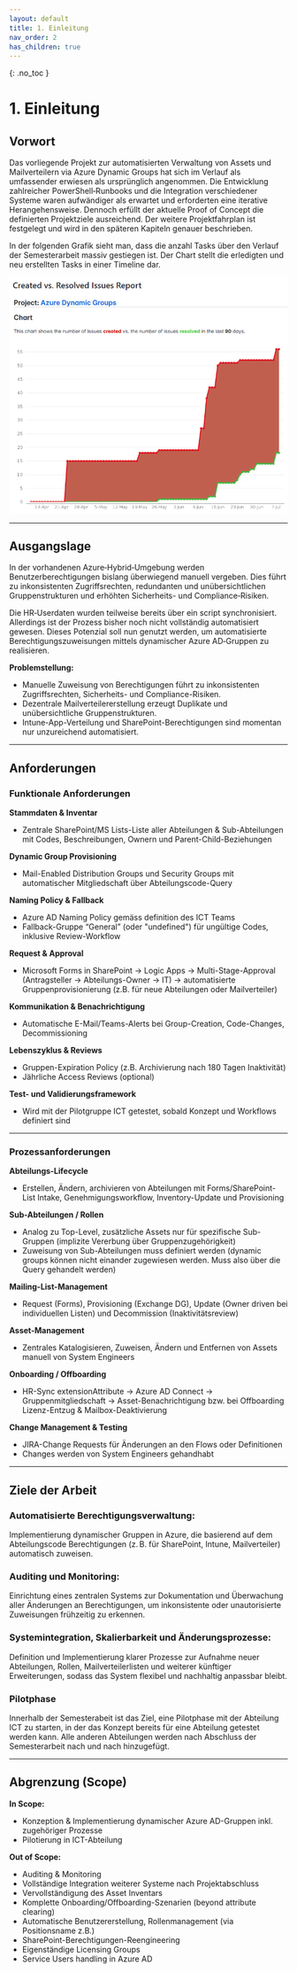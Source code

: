 ```yaml
---
layout: default
title: 1. Einleitung
nav_order: 2
has_children: true
---
```


{: .no_toc }

# 1. Einleitung

## Vorwort

Das vorliegende Projekt zur automatisierten Verwaltung von Assets und Mailverteilern via Azure Dynamic Groups hat sich im Verlauf als umfassender erwiesen als ursprünglich angenommen. Die Entwicklung zahlreicher PowerShell‑Runbooks und die Integration verschiedener Systeme waren aufwändiger als erwartet und erforderten eine iterative Herangehensweise. Dennoch erfüllt der aktuelle Proof of Concept die definierten Projektziele ausreichend. Der weitere Projektfahrplan ist festgelegt und wird in den späteren Kapiteln genauer beschrieben.

In der folgenden Grafik sieht man, dass die anzahl Tasks über den Verlauf der Semesterarbeit massiv gestiegen ist. Der Chart stellt die erledigten und neu erstellten Tasks in einer Timeline dar.

![Report - Created vs Resolved Issues](../../resources/images/JiraChart1.png)

----

## Ausgangslage

In der vorhandenen Azure‑Hybrid‑Umgebung werden Benutzerberechtigungen bislang überwiegend manuell vergeben. Dies führt zu inkonsistenten Zugriffsrechten, redundanten und unübersichtlichen Gruppenstrukturen und erhöhten Sicherheits- und Compliance‑Risiken.

Die HR‑Userdaten wurden teilweise bereits über ein script synchronisiert. Allerdings ist der Prozess bisher noch nicht vollständig automatisiert gewesen. Dieses Potenzial soll nun genutzt werden, um automatisierte Berechtigungszuweisungen mittels dynamischer Azure AD‑Gruppen zu realisieren.

**Problemstellung:**

- Manuelle Zuweisung von Berechtigungen führt zu inkonsistenten Zugriffsrechten, Sicherheits- und Compliance-Risiken.
- Dezentrale Mailverteilererstellung erzeugt Duplikate und unübersichtliche Gruppenstrukturen.
- Intune-App-Verteilung und SharePoint-Berechtigungen sind momentan nur unzureichend automatisiert.

----

## Anforderungen

### Funktionale Anforderungen

**Stammdaten & Inventar**
- Zentrale SharePoint/MS Lists-Liste aller Abteilungen & Sub-Abteilungen mit Codes, Beschreibungen, Ownern und Parent-Child-Beziehungen

**Dynamic Group Provisioning**
- Mail-Enabled Distribution Groups und Security Groups mit automatischer Mitgliedschaft über Abteilungscode-Query

**Naming Policy & Fallback**
- Azure AD Naming Policy gemäss definition des ICT Teams
- Fallback-Gruppe “General” (oder "undefined") für ungültige Codes, inklusive Review-Workflow

**Request & Approval**
- Microsoft Forms in SharePoint → Logic Apps → Multi-Stage-Approval (Antragsteller → Abteilungs-Owner → IT) → automatisierte Gruppenprovisionierung (z.B. für neue Abteilungen oder Mailverteiler)

**Kommunikation & Benachrichtigung**
- Automatische E-Mail/Teams-Alerts bei Group-Creation, Code-Changes, Decommissioning

**Lebenszyklus & Reviews**
- Gruppen-Expiration Policy (z.B. Archivierung nach 180 Tagen Inaktivität)
- Jährliche Access Reviews (optional)

**Test- und Validierungsframework**
- Wird mit der Pilotgruppe ICT getestet, sobald Konzept und Workflows definiert sind

----

### Prozessanforderungen

**Abteilungs-Lifecycle**
- Erstellen, Ändern, archivieren von Abteilungen mit Forms/SharePoint-List Intake, Genehmigungsworkflow, Inventory-Update und Provisioning

**Sub-Abteilungen / Rollen**
- Analog zu Top-Level, zusätzliche Assets nur für spezifische Sub-Gruppen (implizite Vererbung über Gruppenzugehörigkeit)
- Zuweisung von Sub-Abteilungen muss definiert werden (dynamic groups können nicht einander zugewiesen werden. Muss also über die Query gehandelt werden)

**Mailing-List-Management**
- Request (Forms), Provisioning (Exchange DG), Update (Owner driven bei individuellen Listen) und Decommission (Inaktivitätsreview)

**Asset-Management**
- Zentrales Katalogisieren, Zuweisen, Ändern und Entfernen von Assets manuell von System Engineers

**Onboarding / Offboarding**
- HR-Sync extensionAttribute → Azure AD Connect → Gruppenmitgliedschaft → Asset-Benachrichtigung bzw. bei Offboarding Lizenz-Entzug & Mailbox-Deaktivierung

**Change Management & Testing**
- JIRA-Change Requests für Änderungen an den Flows oder Definitionen
- Changes werden von System Engineers gehandhabt

----

## Ziele der Arbeit

### Automatisierte Berechtigungsverwaltung: 
Implementierung dynamischer Gruppen in Azure, die basierend auf dem Abteilungscode Berechtigungen (z. B. für SharePoint, Intune, Mailverteiler) automatisch zuweisen. 

### Auditing und Monitoring: 
Einrichtung eines zentralen Systems zur Dokumentation und Überwachung aller Änderungen an Berechtigungen, um inkonsistente oder unautorisierte Zuweisungen frühzeitig zu erkennen. 

### Systemintegration, Skalierbarkeit und Änderungsprozesse: 
Definition und Implementierung klarer Prozesse zur Aufnahme neuer Abteilungen, Rollen, Mailverteilerlisten und weiterer künftiger Erweiterungen, sodass das System flexibel und nachhaltig anpassbar bleibt. 

### Pilotphase 
Innerhalb der Semesterabeit ist das Ziel, eine Pilotphase mit der Abteilung ICT zu starten, in der das Konzept bereits für eine Abteilung getestet werden kann. Alle anderen Abteilungen werden nach Abschluss der Semesterarbeit nach und nach hinzugefügt.

----

## Abgrenzung (Scope)

**In Scope:**
- Konzeption & Implementierung dynamischer Azure AD-Gruppen inkl. zugehöriger Prozesse
- Pilotierung in ICT-Abteilung

**Out of Scope:**
- Auditing & Monitoring
- Vollständige Integration weiterer Systeme nach Projektabschluss
- Vervollständigung des Asset Inventars
- Komplette Onboarding/Offboarding-Szenarien (beyond attribute clearing)
- Automatische Benutzererstellung, Rollenmanagement (via Positionsname z.B.)
- SharePoint-Berechtigungen-Reengineering
- Eigenständige Licensing Groups
- Service Users handling in Azure AD
